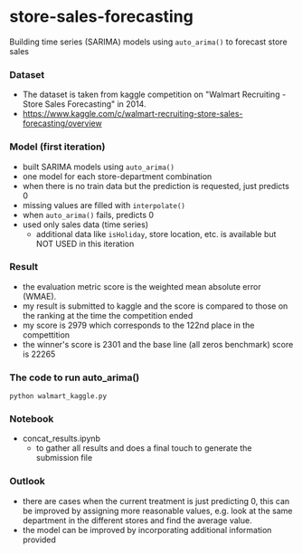 # store-sales-forecasting
Building time series (SARIMA) models using `auto_arima()` to forecast store sales

### Dataset
  - The dataset is taken from kaggle competition on "Walmart Recruiting - Store Sales Forecasting" in 2014.
  - https://www.kaggle.com/c/walmart-recruiting-store-sales-forecasting/overview

### Model (first iteration)
  - built SARIMA models using `auto_arima()`
  - one model for each store-department combination 
  - when there is no train data but the prediction is requested, just predicts 0
  - missing values are filled with `interpolate()`
  - when `auto_arima()` fails, predicts 0
  - used only sales data (time series)
    - additional data like `isHoliday`, store location, etc. is available but NOT USED in this iteration

### Result
  - the evaluation metric score is the weighted mean absolute error (WMAE).
  - my result is submitted to kaggle and the score is compared to those on the ranking at the time the competition ended
  - my score is 2979 which corresponds to the 122nd place in the compettition 
  - the winner's score is 2301 and the base line (all zeros benchmark) score is 22265
   
### The code to run auto_arima()
    python walmart_kaggle.py

### Notebook 
  - concat_results.ipynb
    - to gather all results and does a final touch to generate the submission file

### Outlook
  - there are cases when the current treatment is just predicting 0, this can be improved by assigning more reasonable values, e.g. look at the same department in the different stores and find the average value.
  - the model can be improved by incorporating additional information provided
